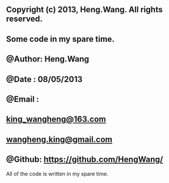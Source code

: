 ## Copyright (c) 2013, Heng.Wang. All rights reserved.
## 
## Some code in my spare time.
##   
## @Author: Heng.Wang
## @Date  : 08/05/2013
## @Email : 
##          king_wangheng@163.com
##          wangheng.king@gmail.com          
## @Github: https://github.com/HengWang/

All of the code is written in my spare time.
